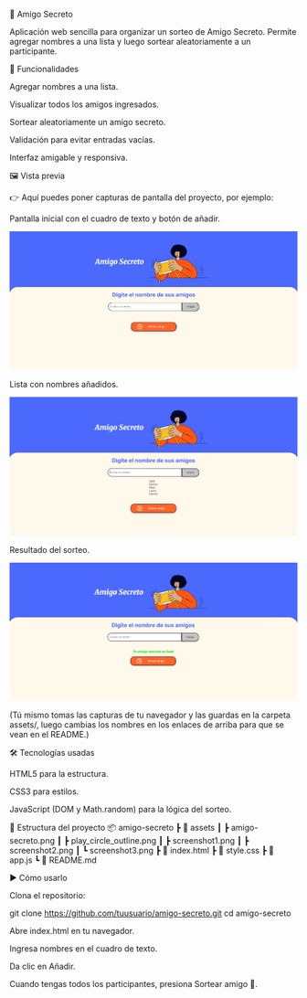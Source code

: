 🎁 Amigo Secreto

Aplicación web sencilla para organizar un sorteo de Amigo Secreto. Permite agregar nombres a una lista y luego sortear aleatoriamente a un participante.

🚀 Funcionalidades

Agregar nombres a una lista.

Visualizar todos los amigos ingresados.

Sortear aleatoriamente un amigo secreto.

Validación para evitar entradas vacías.

Interfaz amigable y responsiva.

🖼️ Vista previa

👉 Aquí puedes poner capturas de pantalla del proyecto, por ejemplo:

Pantalla inicial con el cuadro de texto y botón de añadir.

![Pantalla inicial](assets/screenshot1.png)


Lista con nombres añadidos.

![Lista de amigos](assets/screenshot2.png)


Resultado del sorteo.

![Resultado del sorteo](assets/screenshot3.png)


(Tú mismo tomas las capturas de tu navegador y las guardas en la carpeta assets/, luego cambias los nombres en los enlaces de arriba para que se vean en el README.)

🛠️ Tecnologías usadas

HTML5 para la estructura.

CSS3 para estilos.

JavaScript (DOM y Math.random) para la lógica del sorteo.

📂 Estructura del proyecto
📦 amigo-secreto
 ┣ 📂 assets
 ┃ ┣ amigo-secreto.png
 ┃ ┣ play_circle_outline.png
 ┃ ┣ screenshot1.png
 ┃ ┣ screenshot2.png
 ┃ ┗ screenshot3.png
 ┣ 📜 index.html
 ┣ 📜 style.css
 ┣ 📜 app.js
 ┗ 📜 README.md

▶️ Cómo usarlo

Clona el repositorio:

git clone https://github.com/tuusuario/amigo-secreto.git
cd amigo-secreto


Abre index.html en tu navegador.

Ingresa nombres en el cuadro de texto.

Da clic en Añadir.

Cuando tengas todos los participantes, presiona Sortear amigo 🎉.

